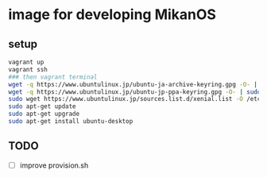 # image for developing MikanOS

## setup
```zsh
vagrant up
vagrant ssh
### then vagrant terminal
wget -q https://www.ubuntulinux.jp/ubuntu-ja-archive-keyring.gpg -O- | sudo apt-key add -
wget -q https://www.ubuntulinux.jp/ubuntu-jp-ppa-keyring.gpg -O- | sudo apt-key add -
sudo wget https://www.ubuntulinux.jp/sources.list.d/xenial.list -O /etc/apt/sources.list.d/ubuntu-ja.list
sudo apt-get update
sudo apt-get upgrade
sudo apt-get install ubuntu-desktop
```

## TODO
- [ ] improve provision.sh

